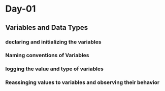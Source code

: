 # Day-01
## Variables and Data Types
### declaring and initializing the variables
### Naming conventions of Variables
### logging the value and type of variables
### Reassinging values to variables and observing their behavior
